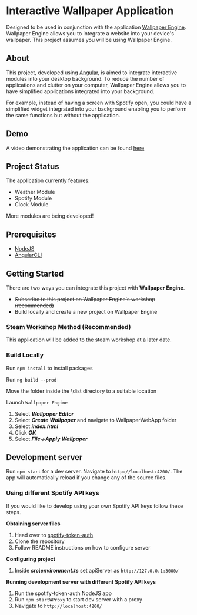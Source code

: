 # Interactive Wallpaper Application

Designed to be used in conjunction with the application [Wallpaper Engine](https://store.steampowered.com/app/431960/Wallpaper_Engine/). Wallpaper Engine allows you to integrate a website into your device's wallpaper. This project assumes you will be using Wallpaper Engine.


## About

This project, developed using [Angular](https://angular.io/), is aimed to integrate interactive modules into your desktop background. To reduce the number of applications and clutter on your computer, Wallpaper Engine allows you to have simplified applications integrated into your background.

For example, instead of having a screen with Spotify open, you could have a simplified widget integrated into your background enabling you to perform the same functions but without the application.

## Demo

A video demonstrating the application can be found [here](https://streamable.com/z0ll6)

## Project Status

The application currently features:
 - Weather Module
 - Spotify Module
 - Clock Module

More modules are being developed!

## Prerequisites

- [NodeJS](https://nodejs.org/en/)
- [AngularCLI](https://cli.angular.io/)

## Getting Started

There are two ways you can integrate this project with **Wallpaper Engine**.

 - ~~Subscribe to this project on Wallpaper Engine's workshop (recommended)~~
 - Build locally and create a new project on Wallpaper Engine

### Steam Workshop Method (Recommended)

This application will be added to the steam workshop at a later date.

### Build Locally 

Run `npm install` to install packages

Run `ng build --prod`

Move the folder inside the \dist directory to a suitable location

Launch `Wallpaper Engine`
 1. Select ***Wallpaper Editor***
 2. Select ***Create Wallpaper*** and navigate to WallpaperWebApp folder
 3. Select ***index.html***
 4. Click ***OK***
 5. Select ***File->Apply Wallpaper***

## Development server

Run `npm start` for a dev server. Navigate to `http://localhost:4200/`. The app will automatically reload if you change any of the source files.

### Using different Spotify API keys

If you would like to develop using your own Spotify API keys follow these steps.

**Obtaining server files**
 1. Head over to [spotify-token-auth](https://github.com/dguyen/spotify-token-auth)
 2. Clone the repository
 3. Follow README instructions on how to configure server

**Configuring project**
 1. Inside ***src\environment.ts*** set apiServer as `http://127.0.0.1:3000/`

**Running development server with different Spotify API keys**
 1. Run the spotify-token-auth NodeJS app
 2. Run `npm startWProxy` to start dev server with a proxy
 3. Navigate to `http://localhost:4200/`
